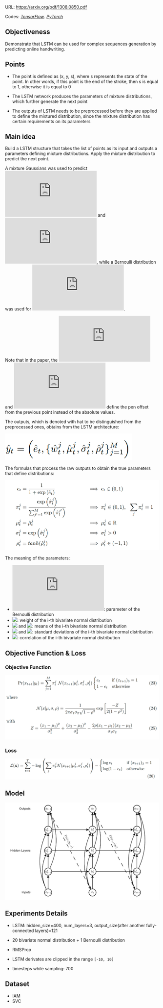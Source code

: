 URL: https://arxiv.org/pdf/1308.0850.pdf

Codes: *[TensorFlow](https://github.com/snowkylin/rnn-handwriting-generation)*. *[PyTorch](https://github.com/orris27/rnn-handwriting-generation-pytorch)*

## Objectiveness
Demonstrate that LSTM can be used for complex sequences generation by predicting online handwriting.

## Points
+ The point is defined as (x, y, s), where s represents the state of the point. In other words, if this point is the end of the stroke, then s is equal to 1, otherwise it is equal to 0

+ The LSTM network produces the parameters of mixture distributions, which further generate the next point

+ The outputs of LSTM needs to be preprocessed before they are applied to define the mixtured distribution, since the mixture distribution has certain requirements on its parameters

## Main idea
Build a LSTM structure that takes the list of points as its input and outputs a parameters defining mixture distributions. Apply the mixture distribution to predict the next point.

A mixture Gaussians was used to predict ![](https://latex.codecogs.com/svg.latex?x) and ![](https://latex.codecogs.com/svg.latex?y), while a Bernoulli distribution was used for ![](https://latex.codecogs.com/svg.latex?s).

Note that in the paper, the ![](https://latex.codecogs.com/svg.latex?x) and ![](https://latex.codecogs.com/svg.latex?y) define the pen offset from the previous point instead of the absolute values.

The outputs, which is denoted with hat to be distinguished from the preprocessed ones, obtains from the LSTM architecture:

![](./images/handwriting_outputs.png)

The formulas that process the raw outputs to obtain the true parameters that define distributions:

![](./images/handwriting_process.png)

The meaning of the parameters:
+ ![](https://latex.codecogs.com/svg.latex?e): parameter of the Bernoulli distribution
+ ![](https://latex.codecogs.com/svg.latex?\pi^j): weight of the i-th bivariate normal distribution
+ ![](https://latex.codecogs.com/svg.latex?\mu_1^j) and ![](https://latex.codecogs.com/svg.latex?mu_2^j): means of the i-th bivariate normal distribution
+ ![](https://latex.codecogs.com/svg.latex?\sigma_1^j) and ![](https://latex.codecogs.com/svg.latex?sigma_2^j): standard deviations of the i-th bivariate normal distribution
+ ![](https://latex.codecogs.com/svg.latex?\rho^j): correlation of the i-th bivariate normal distribution

## Objective Function & Loss
### Objective Function

![](./images/handwriting_objective_function.png)

### Loss
![](./images/handwriting_loss.png)

## Model
![](./images/handwriting_structure.png)

## Experiments Details
+ LSTM: hidden_size=400, num_layers=3, output_size(after another fully-connected layers)=121

+ 20 bivariate normal distribution + 1 Bernoulli distribution

+ RMSProp

+ LSTM derivates are clipped in the range `[-10, 10]`

+ timesteps while sampling: 700


## Dataset
+ IAM
+ SVC
